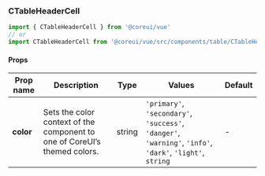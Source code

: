 ### CTableHeaderCell

```jsx
import { CTableHeaderCell } from '@coreui/vue'
// or
import CTableHeaderCell from '@coreui/vue/src/components/table/CTableHeaderCell'
```

#### Props

| Prop name | Description                                                               | Type   | Values                                                                                                    | Default |
| --------- | ------------------------------------------------------------------------- | ------ | --------------------------------------------------------------------------------------------------------- | ------- |
| **color** | Sets the color context of the component to one of CoreUI’s themed colors. | string | `'primary'`, `'secondary'`, `'success'`, `'danger'`, `'warning'`, `'info'`, `'dark'`, `'light'`, `string` | -       |
